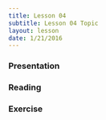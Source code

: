 ```yaml
---
title: Lesson 04
subtitle: Lesson 04 Topic
layout: lesson
date: 1/21/2016
---
```


<h3>Presentation</h3>
<h3>Reading</h3>
<h3>Exercise</h3>
